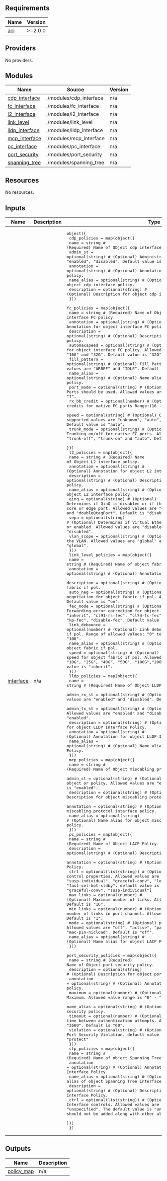 <!-- BEGIN_TF_DOCS -->
## Requirements

| Name | Version |
|------|---------|
| <a name="requirement_aci"></a> [aci](#requirement\_aci) | >=2.0.0 |

## Providers

No providers.

## Modules

| Name | Source | Version |
|------|--------|---------|
| <a name="module_cdp_interface"></a> [cdp\_interface](#module\_cdp\_interface) | ./modules/cdp_interface | n/a |
| <a name="module_fc_interface"></a> [fc\_interface](#module\_fc\_interface) | ./modules/fc_interface | n/a |
| <a name="module_l2_interface"></a> [l2\_interface](#module\_l2\_interface) | ./modules/l2_interface | n/a |
| <a name="module_link_level"></a> [link\_level](#module\_link\_level) | ./modules/link_level | n/a |
| <a name="module_lldp_interface"></a> [lldp\_interface](#module\_lldp\_interface) | ./modules/lldp_interface | n/a |
| <a name="module_mcp_interface"></a> [mcp\_interface](#module\_mcp\_interface) | ./modules/mcp_interface | n/a |
| <a name="module_pc_interface"></a> [pc\_interface](#module\_pc\_interface) | ./modules/pc_interface | n/a |
| <a name="module_port_security"></a> [port\_security](#module\_port\_security) | ./modules/port_security | n/a |
| <a name="module_spanning_tree"></a> [spanning\_tree](#module\_spanning\_tree) | ./modules/spanning_tree | n/a |

## Resources

No resources.

## Inputs

| Name | Description | Type | Default | Required |
|------|-------------|------|---------|:--------:|
| <a name="input_interface"></a> [interface](#input\_interface) | n/a | <pre>object({<br>    cdp_policies = map(object({<br>      name        = string # (Required) Name of Object cdp interface policy.<br>      admin_st    = optional(string) # (Optional) Administrative state. Allowed values: "enabled", "disabled". Default value is "enabled".<br>      annotation  = optional(string) # (Optional) Annotation for object cdp interface policy.<br>      name_alias  = optional(string) # (Optional) Name alias for object cdp interface policy.<br>      description = optional(string) # (Optional) Description for object cdp interface policy.<br>    }))<br>    fc_policies = map(object({<br>      name          = string # (Required) Name of Object interface FC policy.<br>      annotation    = optional(string) # (Optional) Annotation for object interface FC policy.<br>      description   = optional(string) # (Optional) Description for object interface FC policy.<br>      automaxspeed  = optional(string) # (Optional) Auto-max-speed for object interface FC policy. Allowed values are "2G", "4G", "8G", "16G" and "32G". Default value is "32G".<br>      fill_pattern  = optional(string) # (Optional) Fill Pattern for native FC ports. Allowed values are "ARBFF" and "IDLE". Default is "IDLE".<br>      name_alias    = optional(string) # (Optional) Name alias for object Interface FC policy.<br>      port_mode     = optional(string) # (Optional) In which mode Ports should be used. Allowed values are "f" and "np". Default is "f".<br>      rx_bb_credit  = optional(number) # (Optional) Receive buffer credits for native FC ports Range:(16 - 64). Default value is "64".<br>      speed         = optional(string) # (Optional) CPU or port speed. All the supported values are "unknown", "auto", "4G", "8G", "16G", "32G". Default value is "auto".<br>      trunk_mode    = optional(string) # (Optional) Trunking on/off for native FC ports. Allowed values are "un-init", "trunk-off", "trunk-on" and "auto". Default value is "trunk-off".<br>    }))<br>    l2_policies = map(object({<br>      name        = string # (Required) Name of Object L2 interface policy.<br>      annotation  = optional(string) # (Optional) Annotation for object L2 interface policy.<br>      description = optional(string) # (Optional) Description for object L2 interface policy.<br>      name_alias  = optional(string) # (Optional) Name alias for object L2 interface policy.<br>      qinq        = optional(string) # (Optional) Determines if QinQ is disabled or if the port should be considered a core or edge port. Allowed values are "disabled", "edgePort", "corePort" and "doubleQtagPort". Default is "disabled".<br>      vepa        = optional(string) # (Optional) Determines if Virtual Ethernet Port Aggregator is disabled or enabled. Allowed values are "disabled" and "enabled". Default is "disabled".<br>      vlan_scope  = optional(string) # (Optional) The scope of the VLAN. Allowed values are "global" and "portlocal". Default is "global".<br>    }))<br>    link_level_policies = map(object({<br>      name          = string # (Required) Name of object fabric if pol.<br>      annotation    = optional(string) # (Optional) Annotation for object fabric if pol.<br>      description   = optional(string) # (Optional) Description for object fabric if pol.<br>      auto_neg      = optional(string) # (Optional) Policy auto negotiation for object fabric if pol. Allowed values: "on", "off". Default value is "on".<br>      fec_mode      = optional(string) # (Optional) Forwarding error correction for object fabric if pol. Allowed values: "inherit", "cl91-rs-fec", "cl74-fc-fec", "ieee-rs-fec", "cons16-rs-fec", "kp-fec", "disable-fec". Default value is "inherit".<br>      link_debounce = optional(number) # (Optional) Link debounce interval for object fabric if pol. Range of allowed values: "0" to "5000". Default value is "100".<br>      name_alias    = optional(string) # (Optional) Name alias for object fabric if pol.<br>      speed         = optional(string) # (Optional) Port speed for object fabric if pol. Allowed values: "unknown", "100M", "1G", "10G", "25G", "40G", "50G", "100G","200G", "400G", "inherit". Default value is "inherit".<br>    }))<br>    lldp_policies = map(object({<br>      name        = string # (Required) Name of Object LLDP Interface Policy.<br>      admin_rx_st = optional(string) # (Optional) Admin receive state. Allowed values are "enabled" and "disabled". Default value is "enabled".<br>      admin_tx_st = optional(string) # (Optional) Admin transmit state. Allowed values are "enabled" and "disabled". Default value is "enabled".<br>      description = optional(string) # (Optional) Description for object LLDP Interface Policy.<br>      annotation  = optional(string) # (Optional) Annotation for object LLDP Interface Policy.<br>      name_alias  = optional(string) # (Optional) Name alias for object LLDP Interface Policy.<br>    }))<br>    mcp_policies = map(object({<br>      name        = string # (Required) Name of Object miscabling protocol interface policy.<br>      admin_st    = optional(string) # (Optional) Administrative state of the object or policy. Allowed values are "enabled" and "disabled". Default is "enabled".<br>      description = optional(string) # (Optional) Description for object miscabling protocol interface policy.<br>      annotation  = optional(string) # (Optional) Annotation for object miscabling protocol interface policy.<br>      name_alias  = optional(string) # (Optional) Name alias for object miscabling protocol interface policy.<br>    }))<br>    pc_policies = map(object({<br>      name        = string # (Required) Name of Object LACP Policy.<br>      description = optional(string) # (Optional) Description for object LACP Policy.<br>      annotation  = optional(string) # (Optional) Annotation for object LACP Policy.<br>      ctrl        = optional(list(string)) # (Optional) List of LAG control properties. Allowed values are "symmetric-hash", "susp-individual", "graceful-conv", "load-defer" and "fast-sel-hot-stdby". default value is ["fast-sel-hot-stdby", "graceful-conv", "susp-individual"]<br>      max_links   = optional(number) # (Optional) Maximum number of links. Allowed value range is "1" - "16". Default is "16".<br>      min_links   = optional(number) # (Optional) Minimum number of links in port channel. Allowed value range is "1" - "16". Default is "1".<br>      mode        = optional(string) # (Optional) policy mode. Allowed values are "off", "active", "passive", "mac-pin" and "mac-pin-nicload". Default is "off".<br>      name_alias  = optional(string) # (Optional) Name alias for object LACP Policy.<br>    }))<br>    port_security_policies = map(object({<br>      name        = string # (Required) Name of Object port security policy.<br>      description = optional(string) # (Optional) Description for object port security policy.<br>      annotation  = optional(string) # (Optional) Annotation for object port security policy.<br>      maximum     = optional(number) # (Optional) Port Security Maximum. Allowed value range is "0" - "12000". Default is "0".<br>      name_alias  = optional(string) # (Optional) Name alias for object port security policy.<br>      timeout     = optional(number) # (Optional) Amount of time between authentication attempts. Allowed value range is "60" - "3600". Default is "60".<br>      violation   = optional(string) # (Optional) Port Security Violation. default value is "protect". Allowed value: "protect"<br>    }))<br>    stp_policies = map(object({<br>      name        = string # (Required) Name of object Spanning Tree Interface Policy.<br>      annotation  = optional(string) # (Optional) Annotation of object Spanning Tree Interface Policy.<br>      name_alias  = optional(string) # (Optional) Name alias of object Spanning Tree Interface Policy.<br>      description = optional(string) # (Optional) Description of object Spanning Tree Interface Policy.<br>      ctrl        = optional(list(string)) # (Optional) Interface controls. Allowed values are "bpdu-filter", "bpdu-guard", "unspecified". The default value is "unspecified". Unspecified value should not be added along with other allowed values. Type: List.<br>    }))<br>  })</pre> | n/a | yes |

## Outputs

| Name | Description |
|------|-------------|
| <a name="output_policy_map"></a> [policy\_map](#output\_policy\_map) | n/a |
<!-- END_TF_DOCS -->